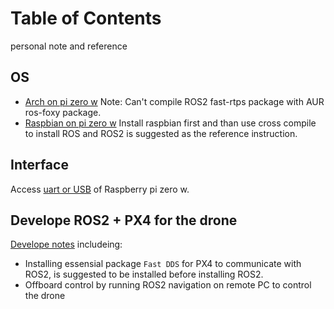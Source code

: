 # Table of Contents
personal note and reference
## OS
* [Arch on pi zero w](arch_linux_on_raspberry_pi_zero_w.md)
Note: Can't compile ROS2 fast-rtps package with AUR ros-foxy package.
* [Raspbian on pi zero w](raspbian_on_raspberry_pi_zero.md) 
Install raspbian first and than use cross compile to install ROS and ROS2 is suggested as the reference instruction.
## Interface
Access [uart or USB](uart_control_raspberry_pi_zero_w.md) of Raspberry pi zero w.

## Develope ROS2 + PX4 for the drone
[Develope notes](develope_ROS2_PX4_autopilot.md) includeing:
* Installing essensial package `Fast DDS` for PX4 to communicate with ROS2, is suggested to be installed before installing ROS2.
* Offboard control by running ROS2 navigation on remote PC to control the drone